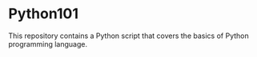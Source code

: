 # Python101
This repository contains a Python script that covers the basics of Python programming language.
